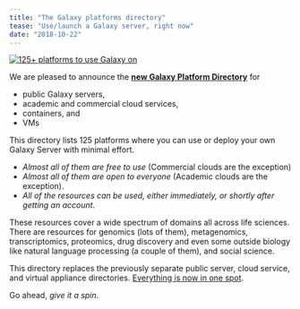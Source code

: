 ```yaml
---
title: "The Galaxy platforms directory"
tease: "Use/launch a Galaxy server, right now"
date: "2018-10-22"
---
```


[<img src="/src/use/use-resource-banner.png" class="img-fluid" alt="125+ platforms to use Galaxy on">](/src/use/index.md>)

We are pleased to announce the **[new Galaxy Platform Directory](/src/use/index.md)** for

* public Galaxy servers,
* academic and commercial cloud services,
* containers, and
* VMs

This directory lists 125 platforms where you can use or deploy your own Galaxy Server with minimal effort.

* *Almost all of them are free to use* (Commercial clouds are the exception)
* *Almost all of them are open to everyone* (Academic clouds are the exception).
* *All of the resources can be used, either immediately, or shortly after getting an account.*

These resources cover a wide spectrum of domains all across life sciences.  There are resources for genomics (lots of them), metagenomics, transcriptomics, proteomics, drug discovery and even some outside biology like natural language processing (a couple of them), and social science.

This directory replaces the previously separate public server, cloud service, and virtual appliance directories.  [Everything is now in one spot](/src/use/index.md).

Go ahead, *give it a spin*.

